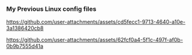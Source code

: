 ### My Previous Linux config files


https://github.com/user-attachments/assets/cd5fecc1-9713-4640-a10e-3a1386420cb8



https://github.com/user-attachments/assets/62fcf0a4-5f1c-497f-af0b-0b9b7555d41a

